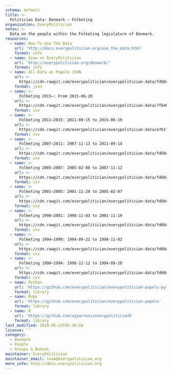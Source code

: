 ```yaml
---
schema: default
title: >-
  Politician Data: Denmark — Folketing
organization: EveryPolitician
notes: >-
  Data on the people within the Folketing legislature of Denmark.
resources:
  - name: How To Use The Data
    url: 'http://docs.everypolitician.org/use_the_data.html'
    format: info
  - name: View on EveryPolitician
    url: 'http://everypolitician.org/denmark/'
    format: info
  - name: All Data as Popolo JSON
    url: >-
      https://cdn.rawgit.com/everypolitician/everypolitician-data/fd60ce7f710c2d776fee9c8c7c32e196bbf63e0a/data/Denmark/Folketing/ep-popolo-v1.0.json
    format: json
  - name: >-
      Folketing 2015–: From 2015-06-20
    url: >-
      https://cdn.rawgit.com/everypolitician/everypolitician-data/7fb46de78d67474396b340c833f5b8c86c0beb0b/data/Denmark/Folketing/term-2015.csv
    format: csv
  - name: >-
      Folketing 2011–2015: 2011-09-15 to 2015-06-19
    url: >-
      https://cdn.rawgit.com/everypolitician/everypolitician-data/e761f0e597532a4dfcef39503bb46d8f19d8b272/data/Denmark/Folketing/term-2011.csv
    format: csv
  - name: >-
      Folketing 2007–2011: 2007-11-13 to 2011-09-14
    url: >-
      https://cdn.rawgit.com/everypolitician/everypolitician-data/fd60ce7f710c2d776fee9c8c7c32e196bbf63e0a/data/Denmark/Folketing/term-2007.csv
    format: csv
  - name: >-
      Folketing 2005–2007: 2005-02-08 to 2007-11-12
    url: >-
      https://cdn.rawgit.com/everypolitician/everypolitician-data/fd60ce7f710c2d776fee9c8c7c32e196bbf63e0a/data/Denmark/Folketing/term-2005.csv
    format: csv
  - name: >-
      Folketing 2001–2005: 2001-11-20 to 2005-02-07
    url: >-
      https://cdn.rawgit.com/everypolitician/everypolitician-data/fd60ce7f710c2d776fee9c8c7c32e196bbf63e0a/data/Denmark/Folketing/term-2001.csv
    format: csv
  - name: >-
      Folketing 1998–2001: 1998-11-03 to 2001-11-19
    url: >-
      https://cdn.rawgit.com/everypolitician/everypolitician-data/fd60ce7f710c2d776fee9c8c7c32e196bbf63e0a/data/Denmark/Folketing/term-1998.csv
    format: csv
  - name: >-
      Folketing 1994–1998: 1994-09-21 to 1998-11-02
    url: >-
      https://cdn.rawgit.com/everypolitician/everypolitician-data/fd60ce7f710c2d776fee9c8c7c32e196bbf63e0a/data/Denmark/Folketing/term-1994.csv
    format: csv
  - name: >-
      Folketing 1990–1994: 1990-12-12 to 1994-09-20
    url: >-
      https://cdn.rawgit.com/everypolitician/everypolitician-data/fd60ce7f710c2d776fee9c8c7c32e196bbf63e0a/data/Denmark/Folketing/term-1990.csv
    format: csv
  - name: Python
    url: 'https://github.com/everypolitician/everypolitician-popolo-python'
    format: library
  - name: Ruby
    url: 'https://github.com/everypolitician/everypolitician-popolo'
    format: library
  - name: R
    url: 'https://github.com/ajparsons/everypoliticianR'
    format: library
last_modified: 2018-05-23T05:38:58
license: ''
category:
  - Denmark
  - People
  - Groups & Bodies
maintainer: EveryPolitician
maintainer_email: team@everypolitician.org
more_info: http://docs.everypolitician.org
---
```

